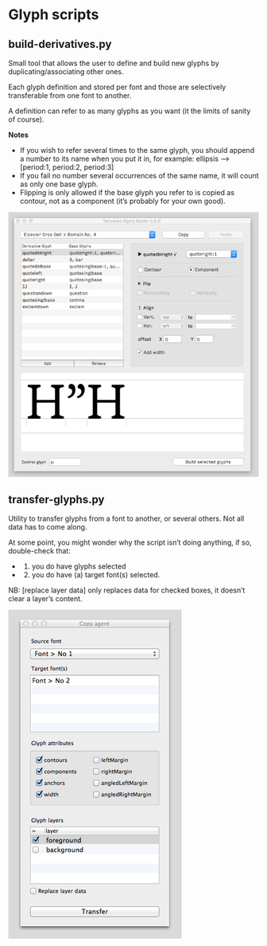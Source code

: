 Glyph scripts
================

## build-derivatives.py

Small tool that allows the user to define and build new glyphs by duplicating/associating other ones.

Each glyph definition and stored per font and those are selectively transferable from one font to another.

A definition can refer to as many glyphs as you want (it the limits of sanity of course). 

**Notes** 
+ If you wish to refer several times to the same glyph, you should append a number to its name when you put it in, for example: ellipsis —> [period:1, period:2, period:3]
+ If you fail no number several occurrences of the same name, it will count as only one base glyph.
+ Flipping is only allowed if the base glyph you refer to is copied as contour, not as a component (it’s probably for your own good).

![alt tag](build-derivatives.png)

## transfer-glyphs.py

Utility to transfer glyphs from a font to another, or several others. Not all data has to come along. 

At some point, you might wonder why the script isn’t doing anything, if so, double-check that:
+ 1. you do have glyphs selected 
+ 2. you do have (a) target font(s)  selected.

NB: [replace layer data] only replaces data for checked boxes, it doesn’t clear a layer’s content. 

![alt tag](transfer-glyphs.png)

